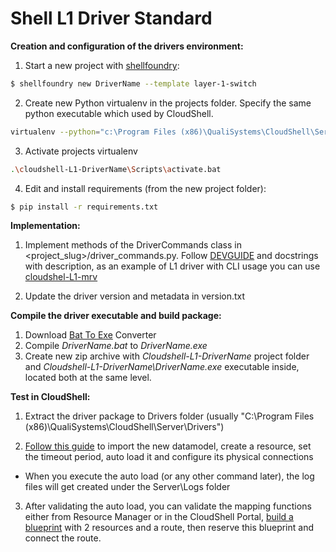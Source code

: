 # Shell L1 Driver Standard

**Creation and configuration of the drivers environment:**

1. Start a new project with [shellfoundry](https://github.com/QualiSystems/shellfoundry):
```bash
$ shellfoundry new DriverName --template layer-1-switch
```
2. Create new Python virtualenv in the projects folder. Specify the same python executable which used by CloudShell.
```bash
virtualenv --python="c:\Program Files (x86)\QualiSystems\CloudShell\Server\python\2.7.10\python.exe" --always-copy .\cloudshell-L1-DriverName
```
3. Activate projects virtualenv
```bash
.\cloudshell-L1-DriverName\Scripts\activate.bat
```
4. Edit and install requirements (from the new project folder):
```bash
$ pip install -r requirements.txt

```
**Implementation:**

1. Implement methods of the DriverCommands class in <project_slug>/driver_commands.py. Follow [DEVGUIDE](https://github.com/QualiSystems/shell-L1-standard/blob/dev/DEVGUIDE.md) and docstrings with description, as an example of L1 driver with CLI usage you can use [cloudshel-L1-mrv](https://github.com/QualiSystems/cloudshell-L1-mrv)

2. Update the driver version and metadata in version.txt


**Compile the driver executable and build package:**
1. Download [Bat To Exe](http://www.f2ko.de/en/b2e.php) Converter
2. Compile *DriverName.bat* to *DriverName.exe*
4. Create new zip archive with *Cloudshell-L1-DriverName* project folder and *Cloudshell-L1-DriverName\DriverName.exe* executable inside, located both at the same level.

**Test in CloudShell:**

1. Extract the driver package to Drivers folder (usually "C:\\Program Files (x86)\\QualiSystems\\CloudShell\\Server\\Drivers")

2. [Follow this guide](http://help.quali.com/Online%20Help/8.1.0.4291/Portal/Content/Admn/Cnct-Ctrl-L1-Swch.htm) to import the new datamodel, create a resource, set the timeout period, auto load it and configure its physical connections

  * When you execute the auto load (or any other command later), the log files will get created under the Server\\Logs folder

3. After validating the auto load, you can validate the mapping functions either from Resource Manager or in the CloudShell Portal, [build a blueprint](http://help.quali.com/Online%20Help/8.1.0.4291/Portal/Content/CSP/LAB-MNG/Rsc-Cnct/Phys-Ntwrk-Crt.htm) with 2 resources and a route, then reserve this blueprint and connect the route.
